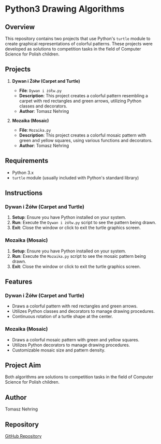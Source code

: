 
# Python3 Drawing Algorithms

## Overview
This repository contains two projects that use Python's `turtle` module to create graphical representations of colorful patterns. These projects were developed as solutions to competition tasks in the field of Computer Science for Polish children.

## Projects
1. **Dywan i Żółw (Carpet and Turtle)**
   - **File**: `Dywan i żółw.py`
   - **Description**: This project creates a colorful pattern resembling a carpet with red rectangles and green arrows, utilizing Python classes and decorators.
   - **Author**: Tomasz Nehring

2. **Mozaika (Mosaic)**
   - **File**: `Mozaika.py`
   - **Description**: This project creates a colorful mosaic pattern with green and yellow squares, using various functions and decorators.
   - **Author**: Tomasz Nehring

## Requirements
- Python 3.x
- `turtle` module (usually included with Python's standard library)

## Instructions
### Dywan i Żółw (Carpet and Turtle)
1. **Setup**: Ensure you have Python installed on your system.
2. **Run**: Execute the `Dywan i żółw.py` script to see the pattern being drawn.
3. **Exit**: Close the window or click to exit the turtle graphics screen.

### Mozaika (Mosaic)
1. **Setup**: Ensure you have Python installed on your system.
2. **Run**: Execute the `Mozaika.py` script to see the mosaic pattern being drawn.
3. **Exit**: Close the window or click to exit the turtle graphics screen.

## Features
### Dywan i Żółw (Carpet and Turtle)
- Draws a colorful pattern with red rectangles and green arrows.
- Utilizes Python classes and decorators to manage drawing procedures.
- Continuous rotation of a turtle shape at the center.

### Mozaika (Mosaic)
- Draws a colorful mosaic pattern with green and yellow squares.
- Utilizes Python decorators to manage drawing procedures.
- Customizable mosaic size and pattern density.

## Project Aim
Both algorithms are solutions to competition tasks in the field of Computer Science for Polish children.

## Author
Tomasz Nehring

## Repository
[GitHub Repository](https://github.com/Siiir/python3-drawing_algorithms)
